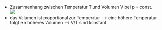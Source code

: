 - Zusammenhang zwischen Temperatur T und Volumen V bei p = const.
![](Pasted%20image%2020240412162258.png)
- das Volumen ist proportional zur Temperatur --> eine höhere Temperatur folgt ein höheres Volumen 
--> V/T sind konstant
